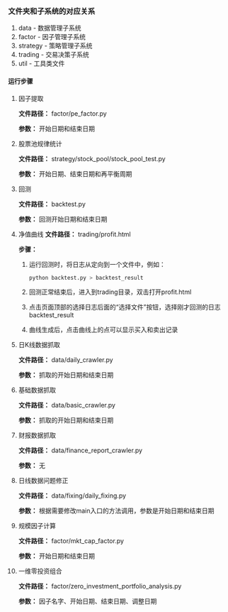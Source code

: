 ### 文件夹和子系统的对应关系
1. data - 数据管理子系统
2. factor - 因子管理子系统
3. strategy - 策略管理子系统
4. trading - 交易决策子系统
5. util - 工具类文件

#### 运行步骤

1. 因子提取

   **文件路径：** factor/pe_factor.py
   
   **参数：** 开始日期和结束日期
   
2. 股票池规律统计

    **文件路径：** strategy/stock_pool/stock_pool_test.py
    
    **参数：** 开始日期、结束日期和再平衡周期
3. 回测

    **文件路径：** backtest.py
    
    **参数：** 回测开始日期和结束日期
   
4. 净值曲线
    **文件路径：** trading/profit.html
    
    **步骤：**
    1. 运行回测时，将日志从定向到一个文件中，例如：
    
        ```bash
        python backtest.py > backtest_result
        ``` 
    2. 回测正常结束后，进入到trading目录，双击打开profit.html
    3. 点击页面顶部的选择日志后面的“选择文件”按钮，选择刚才回测的日志backtest_result
    4. 曲线生成后，点击曲线上的点可以显示买入和卖出记录
    
1. 日K线数据抓取
   
   **文件路径：** data/daily_crawler.py
   
   **参数：** 抓取的开始日期和结束日期
   
1. 基础数据抓取
   
   **文件路径：** data/basic_crawler.py
   
   **参数：** 抓取的开始日期和结束日期
   
1. 财报数据抓取
   
   **文件路径：** data/finance_report_crawler.py
   
   **参数：** 无
  
1. 日线数据问题修正
   
   **文件路径：** data/fixing/daily_fixing.py
   
   **参数：** 根据需要修改main入口的方法调用，参数是开始日期和结束日期
   
1. 规模因子计算

   **文件路径：** factor/mkt_cap_factor.py
   
   **参数：** 开始日期和结束日期
   
1. 一维零投资组合

   **文件路径：** factor/zero_investment_portfolio_analysis.py
   
   **参数：** 因子名字、开始日期、结束日期、调整日期

   

    